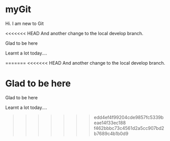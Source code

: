 # myGit

Hi. I am new to Git

<<<<<<< HEAD
And another change to the local develop branch.

Glad to be here

Learnt a lot today....


=======
<<<<<<< HEAD
And another change to the local develop branch.

Glad to be here
=======
Glad to be here

Learnt a lot today....
>>>>>>> edd4ef4f99204cde9857fc5339beae14f33ec188
>>>>>>> f462bbbc73c4561d2a5cc907bd2b7689c4b1b0d9
